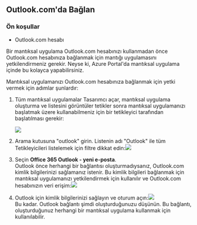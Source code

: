 ## <a name="connect-to-outlookcom"></a>Outlook.com'da Bağlan
### <a name="prerequisites"></a>Ön koşullar
* Outlook.com hesabı

Bir mantıksal uygulama Outlook.com hesabınızı kullanmadan önce Outlook.com hesabınıza bağlanmak için mantığı uygulamasını yetkilendirmeniz gerekir. Neyse ki, Azure Portal'da mantıksal uygulama içinde bu kolayca yapabilirsiniz. 

Mantıksal uygulamanızı Outlook.com hesabınıza bağlanmak için yetki vermek için adımlar şunlardır:

1. Tüm mantıksal uygulamalar Tasarımcı açar, mantıksal uygulama oluşturma ve listesini görüntüler tetikler sonra mantıksal uygulamanızı başlatmak üzere kullanabilmeniz için bir tetikleyici tarafından başlatılması gerekir:
   
   ![](./media/connectors-create-api-outlook/office365-outlook-0.png)
2. Arama kutusuna "outlook" girin. Listenin adı "Outlook" ile tüm Tetikleyicileri listelemek için filtre dikkat edin:![](./media/connectors-create-api-outlook/office365-outlook-0-5.png)
3. Seçin **Office 365 Outlook - yeni e-posta**.   
   Outlook önce herhangi bir bağlantısı oluşturmadıysanız, Outlook.com kimlik bilgilerinizi sağlamanız istenir. Bu kimlik bilgileri bağlanmak için mantıksal uygulamanızı yetkilendirmek için kullanılır ve Outlook.com hesabınızın veri erişim:![](./media/connectors-create-api-outlook/office365-outlook-1.png)
4. Outlook için kimlik bilgilerinizi sağlayın ve oturum açın:![](./media/connectors-create-api-outlook/office365-outlook-2.png)  
   Bu kadar. Outlook bağlantı şimdi oluşturduğunuzu düşünün. Bu bağlantı, oluşturduğunuz herhangi bir mantıksal uygulama kullanmak için kullanılabilir.

